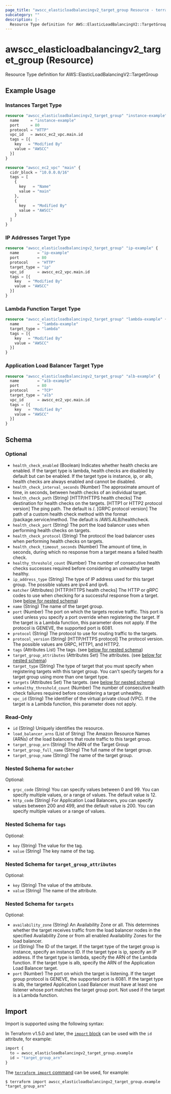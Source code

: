 ```yaml
---
page_title: "awscc_elasticloadbalancingv2_target_group Resource - terraform-provider-awscc"
subcategory: ""
description: |-
  Resource Type definition for AWS::ElasticLoadBalancingV2::TargetGroup
---
```


# awscc_elasticloadbalancingv2_target_group (Resource)

Resource Type definition for AWS::ElasticLoadBalancingV2::TargetGroup

## Example Usage

### Instances Target Type
```terraform
resource "awscc_elasticloadbalancingv2_target_group" "instance-example" {
  name     = "instance-example"
  port     = 80
  protocol = "HTTP"
  vpc_id   = awscc_ec2_vpc.main.id
  tags = [{
    key   = "Modified By"
    value = "AWSCC"
  }]
}

resource "awscc_ec2_vpc" "main" {
  cidr_block = "10.0.0.0/16"
  tags = [
    {
      key   = "Name"
      value = "main"
    },
    {
      key   = "Modified By"
      value = "AWSCC"
    }
  ]
}
```

### IP Addresses Target Type
```terraform
resource "awscc_elasticloadbalancingv2_target_group" "ip-example" {
  name        = "ip-example"
  port        = 80
  protocol    = "HTTP"
  target_type = "ip"
  vpc_id      = awscc_ec2_vpc.main.id
  tags = [{
    key   = "Modified By"
    value = "AWSCC"
  }]
}
```

### Lambda Function Target Type
```terraform
resource "awscc_elasticloadbalancingv2_target_group" "lambda-example" {
  name        = "lambda-example"
  target_type = "lambda"
  tags = [{
    key   = "Modified By"
    value = "AWSCC"
  }]
}
```

### Application Load Balancer Target Type
```terraform
resource "awscc_elasticloadbalancingv2_target_group" "alb-example" {
  name        = "alb-example"
  port        = 80
  protocol    = "TCP"
  target_type = "alb"
  vpc_id      = awscc_ec2_vpc.main.id
  tags = [{
    key   = "Modified By"
    value = "AWSCC"
  }]
}
```

<!-- schema generated by tfplugindocs -->
## Schema

### Optional

- `health_check_enabled` (Boolean) Indicates whether health checks are enabled. If the target type is lambda, health checks are disabled by default but can be enabled. If the target type is instance, ip, or alb, health checks are always enabled and cannot be disabled.
- `health_check_interval_seconds` (Number) The approximate amount of time, in seconds, between health checks of an individual target.
- `health_check_path` (String) [HTTP/HTTPS health checks] The destination for health checks on the targets. [HTTP1 or HTTP2 protocol version] The ping path. The default is /. [GRPC protocol version] The path of a custom health check method with the format /package.service/method. The default is /AWS.ALB/healthcheck.
- `health_check_port` (String) The port the load balancer uses when performing health checks on targets.
- `health_check_protocol` (String) The protocol the load balancer uses when performing health checks on targets.
- `health_check_timeout_seconds` (Number) The amount of time, in seconds, during which no response from a target means a failed health check.
- `healthy_threshold_count` (Number) The number of consecutive health checks successes required before considering an unhealthy target healthy.
- `ip_address_type` (String) The type of IP address used for this target group. The possible values are ipv4 and ipv6.
- `matcher` (Attributes) [HTTP/HTTPS health checks] The HTTP or gRPC codes to use when checking for a successful response from a target. (see [below for nested schema](#nestedatt--matcher))
- `name` (String) The name of the target group.
- `port` (Number) The port on which the targets receive traffic. This port is used unless you specify a port override when registering the target. If the target is a Lambda function, this parameter does not apply. If the protocol is GENEVE, the supported port is 6081.
- `protocol` (String) The protocol to use for routing traffic to the targets.
- `protocol_version` (String) [HTTP/HTTPS protocol] The protocol version. The possible values are GRPC, HTTP1, and HTTP2.
- `tags` (Attributes List) The tags. (see [below for nested schema](#nestedatt--tags))
- `target_group_attributes` (Attributes Set) The attributes. (see [below for nested schema](#nestedatt--target_group_attributes))
- `target_type` (String) The type of target that you must specify when registering targets with this target group. You can't specify targets for a target group using more than one target type.
- `targets` (Attributes Set) The targets. (see [below for nested schema](#nestedatt--targets))
- `unhealthy_threshold_count` (Number) The number of consecutive health check failures required before considering a target unhealthy.
- `vpc_id` (String) The identifier of the virtual private cloud (VPC). If the target is a Lambda function, this parameter does not apply.

### Read-Only

- `id` (String) Uniquely identifies the resource.
- `load_balancer_arns` (List of String) The Amazon Resource Names (ARNs) of the load balancers that route traffic to this target group.
- `target_group_arn` (String) The ARN of the Target Group
- `target_group_full_name` (String) The full name of the target group.
- `target_group_name` (String) The name of the target group.

<a id="nestedatt--matcher"></a>
### Nested Schema for `matcher`

Optional:

- `grpc_code` (String) You can specify values between 0 and 99. You can specify multiple values, or a range of values. The default value is 12.
- `http_code` (String) For Application Load Balancers, you can specify values between 200 and 499, and the default value is 200. You can specify multiple values or a range of values.


<a id="nestedatt--tags"></a>
### Nested Schema for `tags`

Optional:

- `key` (String) The value for the tag.
- `value` (String) The key name of the tag.


<a id="nestedatt--target_group_attributes"></a>
### Nested Schema for `target_group_attributes`

Optional:

- `key` (String) The value of the attribute.
- `value` (String) The name of the attribute.


<a id="nestedatt--targets"></a>
### Nested Schema for `targets`

Optional:

- `availability_zone` (String) An Availability Zone or all. This determines whether the target receives traffic from the load balancer nodes in the specified Availability Zone or from all enabled Availability Zones for the load balancer.
- `id` (String) The ID of the target. If the target type of the target group is instance, specify an instance ID. If the target type is ip, specify an IP address. If the target type is lambda, specify the ARN of the Lambda function. If the target type is alb, specify the ARN of the Application Load Balancer target.
- `port` (Number) The port on which the target is listening. If the target group protocol is GENEVE, the supported port is 6081. If the target type is alb, the targeted Application Load Balancer must have at least one listener whose port matches the target group port. Not used if the target is a Lambda function.

## Import

Import is supported using the following syntax:

In Terraform v1.5.0 and later, the [`import` block](https://developer.hashicorp.com/terraform/language/import) can be used with the `id` attribute, for example:

```terraform
import {
  to = awscc_elasticloadbalancingv2_target_group.example
  id = "target_group_arn"
}
```

The [`terraform import` command](https://developer.hashicorp.com/terraform/cli/commands/import) can be used, for example:

```shell
$ terraform import awscc_elasticloadbalancingv2_target_group.example "target_group_arn"
```
